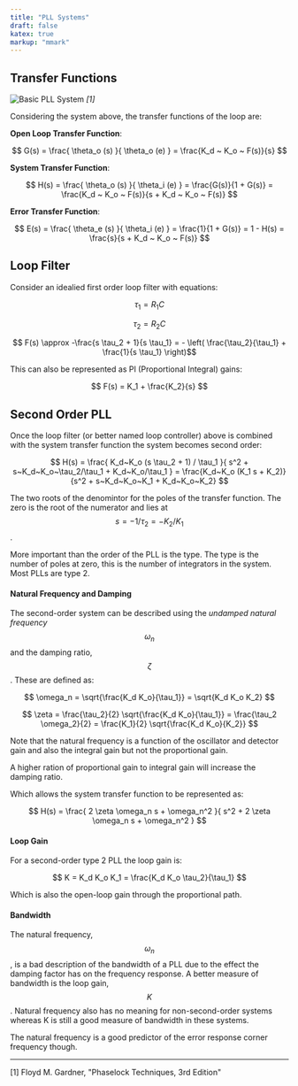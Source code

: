 ```yaml
---
title: "PLL Systems"
draft: false
katex: true
markup: "mmark"
---
```


## Transfer Functions

![Basic PLL System](../pll_system_basic.png)
_[1]_

Considering the system above, the transfer functions of the loop are:

**Open Loop Transfer Function**:

$$ G(s) = \frac{ \theta_o (s) }{ \theta_o (e) } = \frac{K_d ~ K_o ~ F(s)}{s} $$


**System Transfer Function**:

$$ H(s) = \frac{ \theta_o (s) }{ \theta_i (e) } = \frac{G(s)}{1 + G(s)} = \frac{K_d ~ K_o ~ F(s)}{s + K_d ~ K_o ~ F(s)} $$


**Error Transfer Function**:

$$ E(s) = \frac{ \theta_e (s) }{ \theta_i (e) } = \frac{1}{1 + G(s)} = 1 - H(s) = \frac{s}{s + K_d ~ K_o ~ F(s)} $$


## Loop Filter

Consider an idealied first order loop filter with equations:

$$ \tau_1 = R_1 C $$

$$ \tau_2 = R_2 C $$

$$ F(s) \approx -\frac{s \tau_2 + 1}{s \tau_1} = - \left( \frac{\tau_2}{\tau_1} + \frac{1}{s \tau_1} \right)$$

This can also be represented as PI (Proportional Integral) gains:

$$ F(s)  = K_1 + \frac{K_2}{s} $$

## Second Order PLL

Once the loop filter (or better named loop controller) above is combined with the system transfer function the system becomes second order:

$$ H(s) = \frac{ K_d~K_o (s \tau_2 + 1) / \tau_1 }{ s^2 + s~K_d~K_o~\tau_2/\tau_1 + K_d~K_o/\tau_1 } = \frac{K_d~K_o (K_1 s + K_2)}{s^2  + s~K_d~K_o~K_1 + K_d~K_o~K_2} $$

The two roots of the denomintor for the poles of the transfer function. The zero is the root of the numerator and lies at $$ s = -1 / \tau_2 = -K_2/K_1 $$. 

More important than the order of the PLL is the type. The type is the number of poles at zero, this is the number of integrators in the system. Most PLLs are type 2.

#### Natural Frequency and Damping

The second-order system can be described using the _undamped natural frequency_ $$ \omega_n $$ and the damping ratio, $$ \zeta $$. These are defined as:

$$ \omega_n = \sqrt{\frac{K_d K_o}{\tau_1}} = \sqrt{K_d K_o K_2} $$

$$ \zeta  = \frac{\tau_2}{2} \sqrt{\frac{K_d K_o}{\tau_1}} = \frac{\tau_2 \omega_2}{2} = \frac{K_1}{2} \sqrt{\frac{K_d K_o}{K_2}} $$

Note that the natural frequency is a function of the oscillator and detector gain and also the integral gain but not the proportional gain.

A higher ration of proportional gain to integral gain will increase the damping ratio.

Which allows the system transfer function to be represented as:

$$ H(s) = \frac{ 2 \zeta \omega_n s + \omega_n^2 }{ s^2  + 2 \zeta \omega_n s + \omega_n^2 } $$

#### Loop Gain

For a second-order type 2 PLL the loop gain is:

$$ K = K_d K_o K_1 = \frac{K_d K_o \tau_2}{\tau_1} $$

Which is also the open-loop gain through the proportional path. 

#### Bandwidth

The natural frequency, $$ \omega_n $$, is a bad description of the bandwidth of a PLL due to the effect the damping factor has on the frequency response. A better measure of bandwidth is the loop gain, $$ K $$. Natural frequency also has no meaning for non-second-order systems whereas K is still a good measure of bandwidth in these systems. 

The natural frequency is a good predictor of the error response corner frequency though.


--------

[1] Floyd M. Gardner, "Phaselock Techniques, 3rd Edition"
